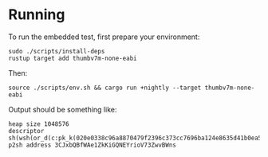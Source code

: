 # Running

To run the embedded test, first prepare your environment:

```shell
sudo ./scripts/install-deps
rustup target add thumbv7m-none-eabi
```

Then:

```shell
source ./scripts/env.sh && cargo run +nightly --target thumbv7m-none-eabi
```

Output should be something like:

```text
heap size 1048576
descriptor sh(wsh(or_d(c:pk_k(020e0338c96a8870479f2396c373cc7696ba124e8635d41b0ea581112b67817261),c:pk_k(0250863ad64a87ae8a2fe83c1af1a8403cb53f53e486d8511dad8a04887e5b2352))))
p2sh address 3CJxbQBfWAe1ZkKiGQNEYrioV73ZwvBWns
```
